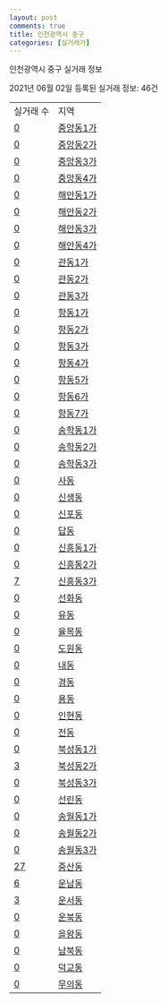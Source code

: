 ```yaml
---
layout: post
comments: true
title: 인천광역시 중구
categories: [실거래가]
---
```


인천광역시 중구 실거래 정보

2021년 06월 02일 등록된 실거래 정보: 46건


<table>
  <tr>
    <td>실거래 수</td>
    <td>지역</td>
  </tr>

  
  <tr>
    <td><a href="2811010100.html">0</a></td>
    <td><a href="2811010100.html">중앙동1가</a></td>
  </tr>
    

  <tr>
    <td><a href="2811010200.html">0</a></td>
    <td><a href="2811010200.html">중앙동2가</a></td>
  </tr>
    

  <tr>
    <td><a href="2811010300.html">0</a></td>
    <td><a href="2811010300.html">중앙동3가</a></td>
  </tr>
    

  <tr>
    <td><a href="2811010400.html">0</a></td>
    <td><a href="2811010400.html">중앙동4가</a></td>
  </tr>
    

  <tr>
    <td><a href="2811010500.html">0</a></td>
    <td><a href="2811010500.html">해안동1가</a></td>
  </tr>
    

  <tr>
    <td><a href="2811010600.html">0</a></td>
    <td><a href="2811010600.html">해안동2가</a></td>
  </tr>
    

  <tr>
    <td><a href="2811010700.html">0</a></td>
    <td><a href="2811010700.html">해안동3가</a></td>
  </tr>
    

  <tr>
    <td><a href="2811010800.html">0</a></td>
    <td><a href="2811010800.html">해안동4가</a></td>
  </tr>
    

  <tr>
    <td><a href="2811010900.html">0</a></td>
    <td><a href="2811010900.html">관동1가</a></td>
  </tr>
    

  <tr>
    <td><a href="2811011000.html">0</a></td>
    <td><a href="2811011000.html">관동2가</a></td>
  </tr>
    

  <tr>
    <td><a href="2811011100.html">0</a></td>
    <td><a href="2811011100.html">관동3가</a></td>
  </tr>
    

  <tr>
    <td><a href="2811011200.html">0</a></td>
    <td><a href="2811011200.html">항동1가</a></td>
  </tr>
    

  <tr>
    <td><a href="2811011300.html">0</a></td>
    <td><a href="2811011300.html">항동2가</a></td>
  </tr>
    

  <tr>
    <td><a href="2811011400.html">0</a></td>
    <td><a href="2811011400.html">항동3가</a></td>
  </tr>
    

  <tr>
    <td><a href="2811011500.html">0</a></td>
    <td><a href="2811011500.html">항동4가</a></td>
  </tr>
    

  <tr>
    <td><a href="2811011600.html">0</a></td>
    <td><a href="2811011600.html">항동5가</a></td>
  </tr>
    

  <tr>
    <td><a href="2811011700.html">0</a></td>
    <td><a href="2811011700.html">항동6가</a></td>
  </tr>
    

  <tr>
    <td><a href="2811011800.html">0</a></td>
    <td><a href="2811011800.html">항동7가</a></td>
  </tr>
    

  <tr>
    <td><a href="2811011900.html">0</a></td>
    <td><a href="2811011900.html">송학동1가</a></td>
  </tr>
    

  <tr>
    <td><a href="2811012000.html">0</a></td>
    <td><a href="2811012000.html">송학동2가</a></td>
  </tr>
    

  <tr>
    <td><a href="2811012100.html">0</a></td>
    <td><a href="2811012100.html">송학동3가</a></td>
  </tr>
    

  <tr>
    <td><a href="2811012200.html">0</a></td>
    <td><a href="2811012200.html">사동</a></td>
  </tr>
    

  <tr>
    <td><a href="2811012300.html">0</a></td>
    <td><a href="2811012300.html">신생동</a></td>
  </tr>
    

  <tr>
    <td><a href="2811012400.html">0</a></td>
    <td><a href="2811012400.html">신포동</a></td>
  </tr>
    

  <tr>
    <td><a href="2811012500.html">0</a></td>
    <td><a href="2811012500.html">답동</a></td>
  </tr>
    

  <tr>
    <td><a href="2811012600.html">0</a></td>
    <td><a href="2811012600.html">신흥동1가</a></td>
  </tr>
    

  <tr>
    <td><a href="2811012700.html">0</a></td>
    <td><a href="2811012700.html">신흥동2가</a></td>
  </tr>
    

  <tr>
    <td><a href="2811012800.html">7</a></td>
    <td><a href="2811012800.html">신흥동3가</a></td>
  </tr>
    

  <tr>
    <td><a href="2811012900.html">0</a></td>
    <td><a href="2811012900.html">선화동</a></td>
  </tr>
    

  <tr>
    <td><a href="2811013000.html">0</a></td>
    <td><a href="2811013000.html">유동</a></td>
  </tr>
    

  <tr>
    <td><a href="2811013100.html">0</a></td>
    <td><a href="2811013100.html">율목동</a></td>
  </tr>
    

  <tr>
    <td><a href="2811013200.html">0</a></td>
    <td><a href="2811013200.html">도원동</a></td>
  </tr>
    

  <tr>
    <td><a href="2811013300.html">0</a></td>
    <td><a href="2811013300.html">내동</a></td>
  </tr>
    

  <tr>
    <td><a href="2811013400.html">0</a></td>
    <td><a href="2811013400.html">경동</a></td>
  </tr>
    

  <tr>
    <td><a href="2811013500.html">0</a></td>
    <td><a href="2811013500.html">용동</a></td>
  </tr>
    

  <tr>
    <td><a href="2811013600.html">0</a></td>
    <td><a href="2811013600.html">인현동</a></td>
  </tr>
    

  <tr>
    <td><a href="2811013700.html">0</a></td>
    <td><a href="2811013700.html">전동</a></td>
  </tr>
    

  <tr>
    <td><a href="2811013800.html">0</a></td>
    <td><a href="2811013800.html">북성동1가</a></td>
  </tr>
    

  <tr>
    <td><a href="2811013900.html">3</a></td>
    <td><a href="2811013900.html">북성동2가</a></td>
  </tr>
    

  <tr>
    <td><a href="2811014000.html">0</a></td>
    <td><a href="2811014000.html">북성동3가</a></td>
  </tr>
    

  <tr>
    <td><a href="2811014100.html">0</a></td>
    <td><a href="2811014100.html">선린동</a></td>
  </tr>
    

  <tr>
    <td><a href="2811014200.html">0</a></td>
    <td><a href="2811014200.html">송월동1가</a></td>
  </tr>
    

  <tr>
    <td><a href="2811014300.html">0</a></td>
    <td><a href="2811014300.html">송월동2가</a></td>
  </tr>
    

  <tr>
    <td><a href="2811014400.html">0</a></td>
    <td><a href="2811014400.html">송월동3가</a></td>
  </tr>
    

  <tr>
    <td><a href="2811014500.html">27</a></td>
    <td><a href="2811014500.html">중산동</a></td>
  </tr>
    

  <tr>
    <td><a href="2811014600.html">6</a></td>
    <td><a href="2811014600.html">운남동</a></td>
  </tr>
    

  <tr>
    <td><a href="2811014700.html">3</a></td>
    <td><a href="2811014700.html">운서동</a></td>
  </tr>
    

  <tr>
    <td><a href="2811014800.html">0</a></td>
    <td><a href="2811014800.html">운북동</a></td>
  </tr>
    

  <tr>
    <td><a href="2811014900.html">0</a></td>
    <td><a href="2811014900.html">을왕동</a></td>
  </tr>
    

  <tr>
    <td><a href="2811015000.html">0</a></td>
    <td><a href="2811015000.html">남북동</a></td>
  </tr>
    

  <tr>
    <td><a href="2811015100.html">0</a></td>
    <td><a href="2811015100.html">덕교동</a></td>
  </tr>
    

  <tr>
    <td><a href="2811015200.html">0</a></td>
    <td><a href="2811015200.html">무의동</a></td>
  </tr>
    


</table>
    
